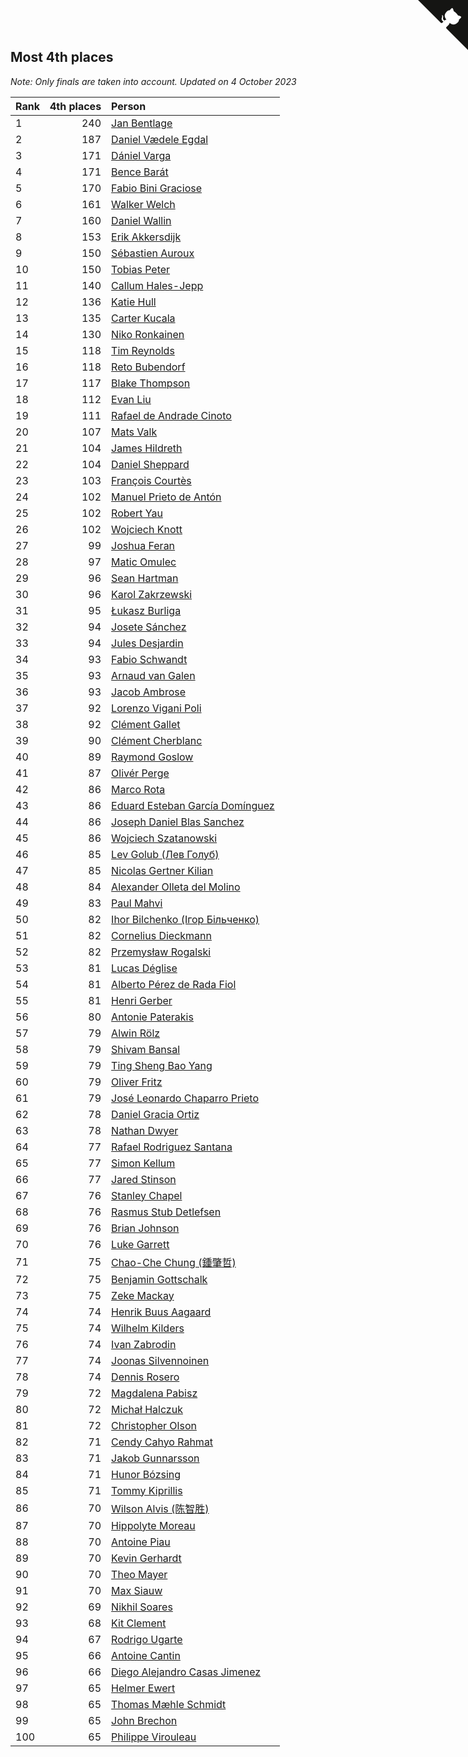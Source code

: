 ## Most 4th places

*Note: Only finals are taken into account.*
*Updated on  4 October 2023*

| Rank | 4th places | Person |
| :--- | ---: | :--- |
| 1 | 240 | [Jan Bentlage](https://www.worldcubeassociation.org/persons/2010BENT01) |
| 2 | 187 | [Daniel Vædele Egdal](https://www.worldcubeassociation.org/persons/2013EGDA01) |
| 3 | 171 | [Dániel Varga](https://www.worldcubeassociation.org/persons/2008VARG01) |
| 4 | 171 | [Bence Barát](https://www.worldcubeassociation.org/persons/2008BARA01) |
| 5 | 170 | [Fabio Bini Graciose](https://www.worldcubeassociation.org/persons/2010GRAC02) |
| 6 | 161 | [Walker Welch](https://www.worldcubeassociation.org/persons/2011WELC01) |
| 7 | 160 | [Daniel Wallin](https://www.worldcubeassociation.org/persons/2013WALL03) |
| 8 | 153 | [Erik Akkersdijk](https://www.worldcubeassociation.org/persons/2005AKKE01) |
| 9 | 150 | [Sébastien Auroux](https://www.worldcubeassociation.org/persons/2008AURO01) |
| 10 | 150 | [Tobias Peter](https://www.worldcubeassociation.org/persons/2014PETE03) |
| 11 | 140 | [Callum Hales-Jepp](https://www.worldcubeassociation.org/persons/2012HALE01) |
| 12 | 136 | [Katie Hull](https://www.worldcubeassociation.org/persons/2010HULL01) |
| 13 | 135 | [Carter Kucala](https://www.worldcubeassociation.org/persons/2015KUCA01) |
| 14 | 130 | [Niko Ronkainen](https://www.worldcubeassociation.org/persons/2010RONK01) |
| 15 | 118 | [Tim Reynolds](https://www.worldcubeassociation.org/persons/2005REYN01) |
| 16 | 118 | [Reto Bubendorf](https://www.worldcubeassociation.org/persons/2012BUBE01) |
| 17 | 117 | [Blake Thompson](https://www.worldcubeassociation.org/persons/2010THOM03) |
| 18 | 112 | [Evan Liu](https://www.worldcubeassociation.org/persons/2009LIUE01) |
| 19 | 111 | [Rafael de Andrade Cinoto](https://www.worldcubeassociation.org/persons/2007CINO01) |
| 20 | 107 | [Mats Valk](https://www.worldcubeassociation.org/persons/2007VALK01) |
| 21 | 104 | [James Hildreth](https://www.worldcubeassociation.org/persons/2009HILD01) |
| 22 | 104 | [Daniel Sheppard](https://www.worldcubeassociation.org/persons/2009SHEP01) |
| 23 | 103 | [François Courtès](https://www.worldcubeassociation.org/persons/2008COUR01) |
| 24 | 102 | [Manuel Prieto de Antón](https://www.worldcubeassociation.org/persons/2015ANTO04) |
| 25 | 102 | [Robert Yau](https://www.worldcubeassociation.org/persons/2009YAUR01) |
| 26 | 102 | [Wojciech Knott](https://www.worldcubeassociation.org/persons/2011KNOT01) |
| 27 | 99 | [Joshua Feran](https://www.worldcubeassociation.org/persons/2011FERA01) |
| 28 | 97 | [Matic Omulec](https://www.worldcubeassociation.org/persons/2010OMUL02) |
| 29 | 96 | [Sean Hartman](https://www.worldcubeassociation.org/persons/2016HART02) |
| 30 | 96 | [Karol Zakrzewski](https://www.worldcubeassociation.org/persons/2014ZAKR01) |
| 31 | 95 | [Łukasz Burliga](https://www.worldcubeassociation.org/persons/2013BURL01) |
| 32 | 94 | [Josete Sánchez](https://www.worldcubeassociation.org/persons/2015SANC18) |
| 33 | 94 | [Jules Desjardin](https://www.worldcubeassociation.org/persons/2010DESJ01) |
| 34 | 93 | [Fabio Schwandt](https://www.worldcubeassociation.org/persons/2014SCHW02) |
| 35 | 93 | [Arnaud van Galen](https://www.worldcubeassociation.org/persons/2006GALE01) |
| 36 | 93 | [Jacob Ambrose](https://www.worldcubeassociation.org/persons/2010AMBR01) |
| 37 | 92 | [Lorenzo Vigani Poli](https://www.worldcubeassociation.org/persons/2007POLI01) |
| 38 | 92 | [Clément Gallet](https://www.worldcubeassociation.org/persons/2004GALL02) |
| 39 | 90 | [Clément Cherblanc](https://www.worldcubeassociation.org/persons/2014CHER05) |
| 40 | 89 | [Raymond Goslow](https://www.worldcubeassociation.org/persons/2014GOSL01) |
| 41 | 87 | [Olivér Perge](https://www.worldcubeassociation.org/persons/2007PERG01) |
| 42 | 86 | [Marco Rota](https://www.worldcubeassociation.org/persons/2009ROTA01) |
| 43 | 86 | [Eduard Esteban García Domínguez](https://www.worldcubeassociation.org/persons/2011EDUA01) |
| 44 | 86 | [Joseph Daniel Blas Sanchez](https://www.worldcubeassociation.org/persons/2016SANC08) |
| 45 | 86 | [Wojciech Szatanowski](https://www.worldcubeassociation.org/persons/2011SZAT01) |
| 46 | 85 | [Lev Golub (Лев Голуб)](https://www.worldcubeassociation.org/persons/2014HOLU01) |
| 47 | 85 | [Nicolas Gertner Kilian](https://www.worldcubeassociation.org/persons/2013GERT01) |
| 48 | 84 | [Alexander Olleta del Molino](https://www.worldcubeassociation.org/persons/2008OLLE01) |
| 49 | 83 | [Paul Mahvi](https://www.worldcubeassociation.org/persons/2012MAHV01) |
| 50 | 82 | [Ihor Bilchenko (Ігор Більченко)](https://www.worldcubeassociation.org/persons/2011BILC01) |
| 51 | 82 | [Cornelius Dieckmann](https://www.worldcubeassociation.org/persons/2009DIEC01) |
| 52 | 82 | [Przemysław Rogalski](https://www.worldcubeassociation.org/persons/2013ROGA02) |
| 53 | 81 | [Lucas Déglise](https://www.worldcubeassociation.org/persons/2015DEGL01) |
| 54 | 81 | [Alberto Pérez de Rada Fiol](https://www.worldcubeassociation.org/persons/2011FIOL01) |
| 55 | 81 | [Henri Gerber](https://www.worldcubeassociation.org/persons/2014GERB01) |
| 56 | 80 | [Antonie Paterakis](https://www.worldcubeassociation.org/persons/2012PATE01) |
| 57 | 79 | [Alwin Rölz](https://www.worldcubeassociation.org/persons/2016ROLZ01) |
| 58 | 79 | [Shivam Bansal](https://www.worldcubeassociation.org/persons/2011BANS02) |
| 59 | 79 | [Ting Sheng Bao Yang](https://www.worldcubeassociation.org/persons/2008BAOY01) |
| 60 | 79 | [Oliver Fritz](https://www.worldcubeassociation.org/persons/2014FRIT02) |
| 61 | 79 | [José Leonardo Chaparro Prieto](https://www.worldcubeassociation.org/persons/2011CHAP01) |
| 62 | 78 | [Daniel Gracia Ortiz](https://www.worldcubeassociation.org/persons/2009ORTI01) |
| 63 | 78 | [Nathan Dwyer](https://www.worldcubeassociation.org/persons/2011DWYE02) |
| 64 | 77 | [Rafael Rodriguez Santana](https://www.worldcubeassociation.org/persons/2012SANT12) |
| 65 | 77 | [Simon Kellum](https://www.worldcubeassociation.org/persons/2016KELL12) |
| 66 | 77 | [Jared Stinson](https://www.worldcubeassociation.org/persons/2014STIN01) |
| 67 | 76 | [Stanley Chapel](https://www.worldcubeassociation.org/persons/2016CHAP04) |
| 68 | 76 | [Rasmus Stub Detlefsen](https://www.worldcubeassociation.org/persons/2014DETL01) |
| 69 | 76 | [Brian Johnson](https://www.worldcubeassociation.org/persons/2013JOHN10) |
| 70 | 76 | [Luke Garrett](https://www.worldcubeassociation.org/persons/2017GARR05) |
| 71 | 75 | [Chao-Che Chung (鍾肇哲)](https://www.worldcubeassociation.org/persons/2012CHON03) |
| 72 | 75 | [Benjamin Gottschalk](https://www.worldcubeassociation.org/persons/2016GOTT01) |
| 73 | 75 | [Zeke Mackay](https://www.worldcubeassociation.org/persons/2015MACK06) |
| 74 | 74 | [Henrik Buus Aagaard](https://www.worldcubeassociation.org/persons/2006BUUS01) |
| 75 | 74 | [Wilhelm Kilders](https://www.worldcubeassociation.org/persons/2010KILD02) |
| 76 | 74 | [Ivan Zabrodin](https://www.worldcubeassociation.org/persons/2012ZABR01) |
| 77 | 74 | [Joonas Silvennoinen](https://www.worldcubeassociation.org/persons/2016SILV07) |
| 78 | 74 | [Dennis Rosero](https://www.worldcubeassociation.org/persons/2010ROSE03) |
| 79 | 72 | [Magdalena Pabisz](https://www.worldcubeassociation.org/persons/2017PABI01) |
| 80 | 72 | [Michał Halczuk](https://www.worldcubeassociation.org/persons/2006HALC01) |
| 81 | 72 | [Christopher Olson](https://www.worldcubeassociation.org/persons/2009OLSO01) |
| 82 | 71 | [Cendy Cahyo Rahmat](https://www.worldcubeassociation.org/persons/2010RAHM02) |
| 83 | 71 | [Jakob Gunnarsson](https://www.worldcubeassociation.org/persons/2015GUNN01) |
| 84 | 71 | [Hunor Bózsing](https://www.worldcubeassociation.org/persons/2009BOZS01) |
| 85 | 71 | [Tommy Kiprillis](https://www.worldcubeassociation.org/persons/2014KIPR01) |
| 86 | 70 | [Wilson Alvis (陈智胜)](https://www.worldcubeassociation.org/persons/2011ALVI01) |
| 87 | 70 | [Hippolyte Moreau](https://www.worldcubeassociation.org/persons/2008MORE02) |
| 88 | 70 | [Antoine Piau](https://www.worldcubeassociation.org/persons/2008PIAU01) |
| 89 | 70 | [Kevin Gerhardt](https://www.worldcubeassociation.org/persons/2013GERH01) |
| 90 | 70 | [Theo Mayer](https://www.worldcubeassociation.org/persons/2012MAYE01) |
| 91 | 70 | [Max Siauw](https://www.worldcubeassociation.org/persons/2017SIAU02) |
| 92 | 69 | [Nikhil Soares](https://www.worldcubeassociation.org/persons/2015SOAR01) |
| 93 | 68 | [Kit Clement](https://www.worldcubeassociation.org/persons/2008CLEM01) |
| 94 | 67 | [Rodrigo Ugarte](https://www.worldcubeassociation.org/persons/2015UGAR01) |
| 95 | 66 | [Antoine Cantin](https://www.worldcubeassociation.org/persons/2010CANT02) |
| 96 | 66 | [Diego Alejandro Casas Jimenez](https://www.worldcubeassociation.org/persons/2014JIME05) |
| 97 | 65 | [Helmer Ewert](https://www.worldcubeassociation.org/persons/2015EWER01) |
| 98 | 65 | [Thomas Mæhle Schmidt](https://www.worldcubeassociation.org/persons/2013SCHM02) |
| 99 | 65 | [John Brechon](https://www.worldcubeassociation.org/persons/2010BREC01) |
| 100 | 65 | [Philippe Virouleau](https://www.worldcubeassociation.org/persons/2008VIRO01) |


<a href="https://github.com/JustinTimeCuber/wca_statistics" class="github-corner" aria-label="View source on Github"><svg width="80" height="80" viewBox="0 0 250 250" style="fill:#151513; color:#fff; position: absolute; top: 0; border: 0; right: 0;" aria-hidden="true"><path d="M0,0 L115,115 L130,115 L142,142 L250,250 L250,0 Z"></path><path d="M128.3,109.0 C113.8,99.7 119.0,89.6 119.0,89.6 C122.0,82.7 120.5,78.6 120.5,78.6 C119.2,72.0 123.4,76.3 123.4,76.3 C127.3,80.9 125.5,87.3 125.5,87.3 C122.9,97.6 130.6,101.9 134.4,103.2" fill="currentColor" style="transform-origin: 130px 106px;" class="octo-arm"></path><path d="M115.0,115.0 C114.9,115.1 118.7,116.5 119.8,115.4 L133.7,101.6 C136.9,99.2 139.9,98.4 142.2,98.6 C133.8,88.0 127.5,74.4 143.8,58.0 C148.5,53.4 154.0,51.2 159.7,51.0 C160.3,49.4 163.2,43.6 171.4,40.1 C171.4,40.1 176.1,42.5 178.8,56.2 C183.1,58.6 187.2,61.8 190.9,65.4 C194.5,69.0 197.7,73.2 200.1,77.6 C213.8,80.2 216.3,84.9 216.3,84.9 C212.7,93.1 206.9,96.0 205.4,96.6 C205.1,102.4 203.0,107.8 198.3,112.5 C181.9,128.9 168.3,122.5 157.7,114.1 C157.9,116.9 156.7,120.9 152.7,124.9 L141.0,136.5 C139.8,137.7 141.6,141.9 141.8,141.8 Z" fill="currentColor" class="octo-body"></path></svg></a><style>.github-corner:hover .octo-arm{animation:octocat-wave 560ms ease-in-out}@keyframes octocat-wave{0%,100%{transform:rotate(0)}20%,60%{transform:rotate(-25deg)}40%,80%{transform:rotate(10deg)}}@media (max-width:500px){.github-corner:hover .octo-arm{animation:none}.github-corner .octo-arm{animation:octocat-wave 560ms ease-in-out}}</style>
